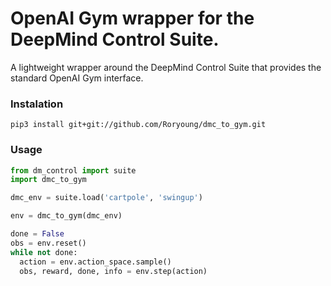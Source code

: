 # OpenAI Gym wrapper for the DeepMind Control Suite.
A lightweight wrapper around the DeepMind Control Suite that provides the standard OpenAI Gym interface.
### Instalation

```
pip3 install git+git://github.com/Roryoung/dmc_to_gym.git
```

### Usage
```python
from dm_control import suite
import dmc_to_gym

dmc_env = suite.load('cartpole', 'swingup')

env = dmc_to_gym(dmc_env)

done = False
obs = env.reset()
while not done:
  action = env.action_space.sample()
  obs, reward, done, info = env.step(action)
```

